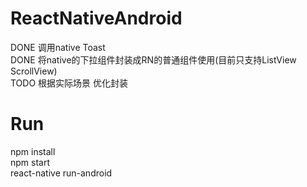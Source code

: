 # ReactNativeAndroid
DONE 调用native Toast  
DONE 将native的下拉组件封装成RN的普通组件使用(目前只支持ListView ScrollView)  
TODO 根据实际场景 优化封装  
# Run  
npm install  
npm start  
react-native run-android
